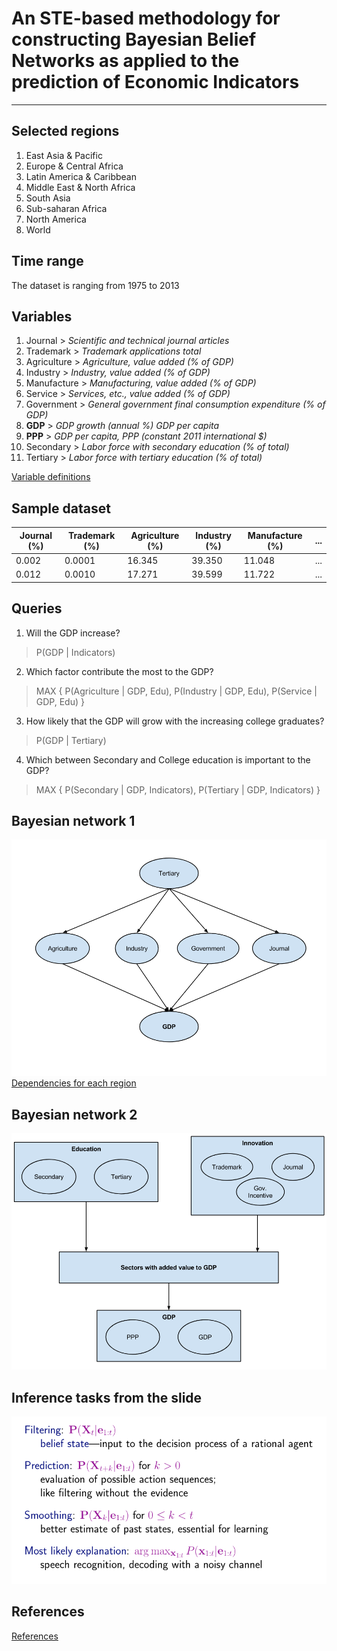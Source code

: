 # An STE-based methodology for constructing Bayesian Belief Networks as applied to the prediction of Economic Indicators
- - -

## Selected regions
1. East Asia & Pacific
2. Europe & Central Africa
3. Latin America & Caribbean
4. Middle East & North Africa
5. South Asia
6. Sub-saharan Africa
7. North America
8. World

## Time range
The dataset is ranging from 1975 to 2013

## Variables
1. Journal     > _Scientific and technical journal articles_
2. Trademark   > _Trademark applications total_
3. Agriculture > _Agriculture, value added (% of GDP)_
4. Industry    > _Industry, value added (% of GDP)_
5. Manufacture > _Manufacturing, value added (% of GDP)_
6. Service     > _Services, etc., value added (% of GDP)_
7. Government  > _General government final consumption expenditure (% of GDP)_
8. **GDP**     > _GDP growth (annual %) GDP per capita_
9. **PPP**         > _GDP per capita, PPP (constant 2011 international $)_
10. Secondary      > _Labor force with secondary education (% of total)_
11. Tertiary      > _Labor force with tertiary education (% of total)_

[Variable definitions](variables.md)

## Sample dataset
| Journal (%) | Trademark (%) | Agriculture (%) | Industry (%) | Manufacture (%) | ... |
|-------------|---------------|-----------------|--------------|----------------|-----|
| 0.002       | 0.0001        | 16.345          | 39.350       | 11.048         | ... |
| 0.012       | 0.0010        | 17.271          | 39.599       | 11.722         | ... |

## Queries
1. Will the GDP increase?

  > P(GDP | Indicators)

2. Which factor contribute the most to the GDP?

  > MAX { P(Agriculture | GDP, Edu), P(Industry | GDP, Edu), P(Service | GDP, Edu) }

3. How likely that the GDP will grow with the increasing college graduates?

  > P(GDP | Tertiary)

4. Which between Secondary and College education is important to the GDP?

  > MAX { P(Secondary | GDP, Indicators), P(Tertiary | GDP, Indicators) }

## Bayesian network 1
![BN_1](BN_1.png "Bayesian network 1")
[Dependencies for each region](dependenciesBN1.md)

## Bayesian network 2
![BN_2](BN_2.png "Bayesian network 2")

## Inference tasks from the slide
![Inference tasks](inference_tasks.png "Inference tasks")

## References
[References](references.md)
